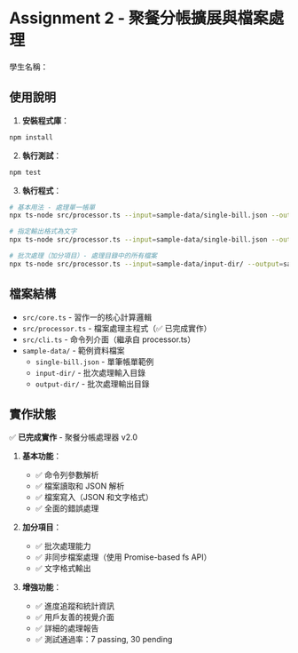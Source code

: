 # Assignment 2 - 聚餐分帳擴展與檔案處理

學生名稱：

## 使用說明

1. **安裝程式庫**：

```bash
npm install
```

2. **執行測試**：

```bash
npm test
```

3. **執行程式**：

```bash
# 基本用法 - 處理單一帳單
npx ts-node src/processor.ts --input=sample-data/single-bill.json --output=result.json

# 指定輸出格式為文字
npx ts-node src/processor.ts --input=sample-data/single-bill.json --output=result.txt --format=text

# 批次處理（加分項目）- 處理目錄中的所有檔案
npx ts-node src/processor.ts --input=sample-data/input-dir/ --output=sample-data/output-dir/ --format=json
```

## 檔案結構

- `src/core.ts` - 習作一的核心計算邏輯
- `src/processor.ts` - 檔案處理主程式（✅ 已完成實作）
- `src/cli.ts` - 命令列介面（繼承自 processor.ts）
- `sample-data/` - 範例資料檔案
  - `single-bill.json` - 單筆帳單範例
  - `input-dir/` - 批次處理輸入目錄
  - `output-dir/` - 批次處理輸出目錄

## 實作狀態

✅ **已完成實作** - 聚餐分帳處理器 v2.0

1. **基本功能**：

   - ✅ 命令列參數解析
   - ✅ 檔案讀取和 JSON 解析
   - ✅ 檔案寫入（JSON 和文字格式）
   - ✅ 全面的錯誤處理

2. **加分項目**：

   - ✅ 批次處理能力
   - ✅ 非同步檔案處理（使用 Promise-based fs API）
   - ✅ 文字格式輸出

3. **增強功能**：
   - ✅ 進度追蹤和統計資訊
   - ✅ 用戶友善的視覺介面
   - ✅ 詳細的處理報告
   - ✅ 測試通過率：7 passing, 30 pending
